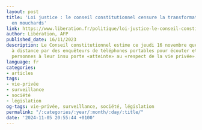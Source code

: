 ```yaml
---
layout: post
title: 'Loi justice : le conseil constitutionnel censure la transformation des portables
  en mouchards'
link: https://www.liberation.fr/politique/loi-justice-le-conseil-constitutionnel-censure-la-transformation-des-portables-en-mouchards-20231116_YF2CFEARNZC5PGRJCK7SFIBO6I/
author: Libération, AFP
published_date: 16/11/2023
description: Le Conseil constitutionnel estime ce jeudi 16 novembre que l’activation
  à distance par des enquêteurs de téléphones portables pour écouter et filmer des
  personnes à leur insu porte «atteinte» au «respect de la vie privée».
language: fr
categories:
- articles
tags:
- vie-privée
- surveillance
- société
- législation
og-tags: vie-privée, surveillance, société, législation
permalink: "/:categories/:year/:month/:day/:title/"
date: '2024-11-05 20:55:44 +0100'
---
```

